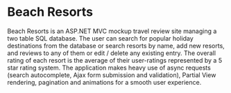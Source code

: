 # Beach Resorts
Beach Resorts is an ASP.NET MVC mockup travel review site managing a two table SQL database. The user can search for popular holiday destinations from the database or search resorts by name, add new resorts, and reviews to any of them or edit / delete any existing entry. The overall rating of each resort is the average of their user-ratings represented by a 5 star rating system. The application makes heavy use of async requests (search autocomplete, Ajax form submission and validation), Partial View rendering, pagination and animations for a smooth user experience.
